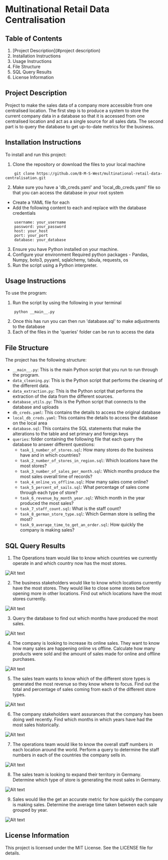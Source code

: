# Multinational Retail Data Centralisation

## Table of Contents
1. [Project Description](#project description)
2. Installation Instructions
3. Usage Instructions
4. File Structure
5. SQL Query Results
6. License Information

## Project Description
Project to make the sales data of a company more accessible from one centralised location. The first step is to produce a system to store the current company data in a database so that it is accessed from one centralised location and act as a single source for all sales data. The second part is to query the database to get up-to-date metrics for the business.

## Installation Instructions
To install and run this project:

1. Clone the repository or download the files to your local machine
```
    git clone https://github.com/B-M-S-West/multinational-retail-data-centralisation.git
```
2. Make sure you have a 'db_creds.yaml' and 'local_db_creds.yaml' file so that you can access the database in your root system
-   Create a YAML file for each
-   Add the following content to each and replace with the database credentials
```
    username: your_username
    password: your_password
    host: your_host
    port: your_port
    database: your_database
```
3. Ensure you have Python installed on your machine.
4. Configure your environment
    Required python packages - Pandas, Numpy, boto3, pyyaml, sqlalchemy, tabula, requests, os
5. Run the script using a Python interpreter.

## Usage Instructions
To use the program:

1. Run the script by using the following in your terminal
```
    python __main__.py
```
2. Once this has run you can then run 'database.sql' to make adjustments to the database
3. Each of the files in the 'queries' folder can be run to access the data

## File Structure
The project has the following structure:

- `__main__.py`: This is the main Python script that you run to run through the program.
- `data_cleaning.py`: This is the Python script that performs the cleaning of the different data.
- `data_extraction.py`: This is the Python script that performs the extraction of the data from the different sources.
- `database_utils.py`: This is the Python script that connects to the database and uploads
- `db_creds.yaml`: This contains the details to access the original database
- `local_db_creds.yaml`: This contains the details to access the database on the local area 
- `database.sql`: This contains the SQL statements that make the alterations to the table and set primary and foreign keys
- `queries`: folder containing the following file that each query the database to answer different questions:
    - `task_1_number_of_stores.sql`: How many stores do the business have and in which countries?
    - `task_2_number_of_stores_in_region.sql`: Which locations have the most stores?
    - `task_3_number_of_sales_per_month.sql`: Which months produce the most sales overall time of records?
    - `task_4_online_vs_offline.sql`: How many sales come online?
    - `task_5_percent_of_sails.sql`: What percentage of sales come through each type of store?
    - `task_6_revenue_by_month_year.sql`: Which month in the year produced the most sales?
    - `task_7_staff_count.sql`: What is the staff count?
    - `task_8_german_store_type.sql`: Which German store is selling the most?
    - `task_9_average_time_to_get_an_order.sql`: How quickly the company is making sales?

## SQL Query Results
1. The Operations team would like to know which countries we currently operate 
in and which country now has the most stores.

![Alt text](results/image.png)

2. The business stakeholders would like to know which locations currently have the most stores.
They would like to close some stores before opening more in other locations.
Find out which locations have the most stores currently.

![Alt text](results/image-1.png)

3. Query the database to find out which months have produced the most sales.

![Alt text](results/image-2.png)

4. The company is looking to increase its online sales.
They want to know how many sales are happening online vs offline.
Calculate how many products were sold and the amount of sales made for online and offline purchases.

![Alt text](results/image-3.png)

5. The sales team wants to know which of the different store types is generated the most revenue so they know where to focus.
Find out the total and percentage of sales coming from each of the different store types.

![Alt text](results/image-4.png)

6. The company stakeholders want assurances that the company has been doing well recently.
Find which months in which years have had the most sales historically.

![Alt text](results/image-5.png)

7. The operations team would like to know the overall staff numbers in each location around the world.
Perform a query to determine the staff numbers in each of the countries the company sells in.

![Alt text](results/image-6.png)

8. The sales team is looking to expand their territory in Germany. 
Determine which type of store is generating the most sales in Germany.

![Alt text](results/image-7.png)

9. Sales would like the get an accurate metric for how quickly the company is making sales.
Determine the average time taken between each sale grouped by year.

![Alt text](results/image-8.png)

## License Information
This project is licensed under the MIT License. See the LICENSE file for details.
